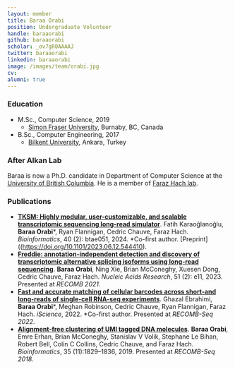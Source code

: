 ```yaml
---
layout: member
title: Baraa Orabi
position: Undergraduate Volunteer
handle: baraaorabi
github: baraaorabi
scholar: _ov7gR0AAAAJ
twitter: baraaorabi
linkedin: baraaorabi
image: /images/team/orabi.jpg
cv: 
alumni: true
---
```


### Education

- M.Sc., Computer Science, 2019
  - [Simon Fraser University](http://www.cs.sfu.ca), Burnaby, BC, Canada
- B.Sc., Computer Engineering, 2017 
  - [Bilkent University](http://www.cs.bilkent.edu.tr/), Ankara, Turkey

### After Alkan Lab

Baraa is now a Ph.D. candidate in Department of Computer Science at the [University of British Columbia](https://www.cs.ubc.ca/). He is a member of [Faraz Hach lab](https://hachlab.org/). 

### Publications

- [**TKSM: Highly modular, user-customizable, and scalable transcriptomic sequencing long-read simulator**](https://academic.oup.com/bioinformatics/article/40/2/btae051/7589926).
Fatih Karaoğlanoğlu, **Baraa Orabi**\*, Ryan Flannigan, Cedric Chauve, Faraz Hach.
*Bioinformatics*, 40 (2): btae051, 2024. *Co-first author. [Preprint]((https://doi.org/10.1101/2023.06.12.544410). 
- [**Freddie: annotation-independent detection and discovery of transcriptomic alternative splicing isoforms using long-read sequencing**](https://academic.oup.com/nar/article/51/2/e11/6882131).
**Baraa Orabi**, Ning Xie, Brian McConeghy, Xuesen Dong, Cedric Chauve, Faraz Hach.
*Nucleic Acids Research*, 51 (2): e11, 2023. Presented at *RECOMB 2021*.
- [**Fast and accurate matching of cellular barcodes across short-and long-reads of single-cell RNA-seq experiments**](https://www.sciencedirect.com/science/article/pii/S258900422200801X).
Ghazal Ebrahimi, **Baraa Orabi**\*, Meghan Robinson, Cedric Chauve, Ryan Flannigan, Faraz Hach.
*iScience*, 2022. \*Co-first author. Presented at *RECOMB-Seq 2022*.
- [**Alignment-free clustering of UMI tagged DNA molecules**](https://academic.oup.com/bioinformatics/article/35/11/1829/5142725).
**Baraa Orabi**, Emre Erhan, Brian McConeghy, Stanislav V Volik, Stephane Le Bihan, Robert Bell, Colin C Collins, Cedric Chauve, and Faraz Hach. *Bioinformatics*, 35 (11):1829–1836, 2019. Presented at *RECOMB-Seq 2018*.
